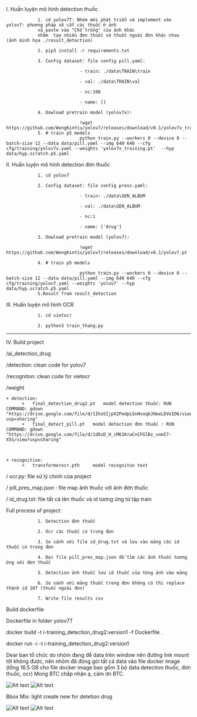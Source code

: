 I. Huấn luyện mô hình detection thuốc

                1. cd yolov7T: Nhóm mới phát triển và implement vào yolov7: phương pháp sẽ cắt các thuốc ở ảnh
                và paste vào "Chỗ trống" của ảnh khác
                nhằm  tạo nhiều đơn thuốc và thuốc ngoài đơn khác nhau (ảnh minh họa ./result_detection)

                2. pip3 install -r requirements.txt

                3. Config dataset: file config pill.yaml:

                                - train: ./data\TRAIN\train

                                - val: ./data\TRAIN\val

                                - nc:108

                                - name: []

                4. Dowload pretrain model (yolov7x):

                                !wget https://github.com/WongKinYiu/yolov7/releases/download/v0.1/yolov7x_training.pt
                5. # train p5 models
                                python train.py --workers 0 --device 0 --batch-size 12 --data data/pill.yaml --img 640 640 --cfg cfg/training/yolov7x.yaml --weights 'yolov7x_training.pt'  --hyp data/hyp.scratch.p5.yaml

 

II. Huấn luyện mô hình detection đơn thuốc

                1. cd yolov7

                2. Config dataset: file config press.yaml:

                                - train: ./data\GEN_ALBUM

                                - val: ./data\GEN_ALBUM

                                - nc:1

                                - name: ['drug']

                3. Dowload pretrain model (yolov7):

                                !wget https://github.com/WongKinYiu/yolov7/releases/download/v0.1/yolov7.pt

                4. # train p5 models

                                python train.py --workers 0 --device 0 --batch-size 12 --data data/pill.yaml --img 640 640 --cfg cfg/training/yolov7.yaml --weights 'yolov7' --hyp data/hyp.scratch.p5.yaml
                5.Result from result_detection
                    
                    
III. Huấn luyện mô hình OCR

                1. cd vietocr

                2. python3 train_thang.py

-------------------------------------------------------------------------------------------------------------------------------------------------------------------

IV. Build project

/ai_detection_drug

  /detection: clean code for yolov7

  /recogniton: clean code for vietocr

  /weight

    + detection:
          +   final_detection_drug2.pt   model detection thuốc: RUN COMMAND: gdown "https://drive.google.com/file/d/1IhoSIjpX2PedpLGnHvoqbJHeeLDVeID6/view?usp=sharing"
          +   final_detect_pill.pt   model detection đơn thuốc : RUN COMMAND: gdown "https://drive.google.com/file/d/1dOvD_H_cM61KrwCnCFGlBz_vomI7-X5S/view?usp=sharing"
            


    + recognition:
          +   transformerocr.pth     model recogniton text

  / ocr.py: file xử lý chính của project

  / pill_pres_map.json : file map ảnh thuốc với ảnh đơn thuốc

  / id_drug.txt: file tất cả tên thuốc và id tương ứng từ tập train

Full process of project:

                1. Detection đơn thuốc

                2. Ocr các thuốc có trong đơn

                3. So sánh với file id_drug.txt và lưu vào mảng các id thuốc có trong đơn

                4. Đọc file pill_pres_map.json để tìm các ảnh thuốc tương ứng với đơn thuốc

                5. Detection ảnh thuốc lưu id thuốc của từng ảnh vào mảng

                6. So sánh với mảng thuốc trong đơn không có thì replace thành id 107 (thuốc ngoài đơn)

                7. Write file results csv
Build dockerfile 

Dockerfile in folder yolov7T

docker build -t i-training_detection_drug2:version1 -f Dockerfile .


docker run -i -t i-training_detection_drug2:version1


Dear ban tổ chức do nhóm đang để data trên window nên đường link mount tới không được, nên nhóm đã đóng gói tất cả data
vào file docker image (tổng 16.5 GB cho file docker image bao gồm 3 bộ data detection thuốc, đơn thuốc, ocr)
Mong BTC chấp nhận ạ, cảm ơn BTC.



<img src="./result_detection/photo_2022-09-18_20-33-38.jpg" alt="Alt text" title="Optional title">

<img src="./result_detection/photo_2022-09-18_20-33-34.jpg" alt="Alt text" title="Optional title">



Bbox Mix: light create new for detetion drug


<img src="./result_detection/monitor_94.jpg" alt="Alt text" title="Optional title">

<img src="./result_detection/monitor_99.jpg" alt="Alt text" title="Optional title">
